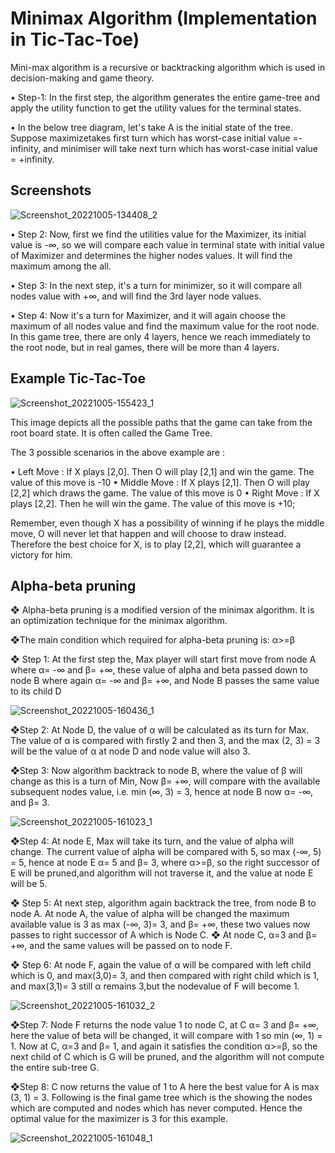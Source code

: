 
#  Minimax Algorithm  (Implementation in Tic-Tac-Toe)

Mini-max algorithm is a recursive or backtracking algorithm which
is used in decision-making and game theory.

• Step-1: In the first step, the algorithm generates the entire game-tree
and apply the utility function to get the utility values for the terminal
states.

• In the below tree diagram, let's take A is the initial state of the tree.
Suppose maximizetakes first turn which has worst-case initial value
=- infinity, and minimiser will take next turn which has worst-case initial value = +infinity.

## Screenshots

![Screenshot_20221005-134408_2](https://user-images.githubusercontent.com/101443787/194036654-83e5b386-dddb-49f5-af09-87ec1629464c.jpg)

• Step 2: Now, first we find the utilities value for the Maximizer, its
initial value is -∞, so we will compare each value in terminal state
with initial value of Maximizer and determines the higher nodes
values. It will find the maximum among the all.

• Step 3: In the next step, it's a turn for minimizer, so it will compare
all nodes value with +∞, and will find the 3rd layer node values.

• Step 4: Now it's a turn for Maximizer, and it will again choose the
maximum of all nodes value and find the maximum value for the root
node. In this game tree, there are only 4 layers, hence we reach
immediately to the root node, but in real games, there will be more than 4 layers.

## Example Tic-Tac-Toe
![Screenshot_20221005-155423_1](https://user-images.githubusercontent.com/101443787/194039781-1aa854ec-20ef-4266-873c-fc4c445cfc94.jpg)

This image depicts all the possible paths that the game can take from the root board state. It is often called the Game Tree. 

The 3 possible scenarios in the above example are : 

• Left Move : If X plays [2,0]. Then O will play [2,1] and win the game. The value of this move is -10
• Middle Move : If X plays [2,1]. Then O will play [2,2] which draws the game. The value of this move is 0
• Right Move : If X plays [2,2]. Then he will win the game. The value of this move is +10;

Remember, even though X has a possibility of winning if he plays the middle move, O will never let that happen and will choose to draw instead.
Therefore the best choice for X, is to play [2,2], which will guarantee a victory for him.

## Alpha-beta pruning

❖ Alpha-beta pruning is a modified version of the minimax algorithm.
It is an optimization technique for the minimax algorithm.

❖The main condition which required for alpha-beta pruning is:
α>=β

❖ Step 1: At the first step the, Max player will start first
move from node A where α= -∞ and β= +∞, these value of alpha and
beta passed down to node B where again α= -∞ and β= +∞, and Node
B passes the same value to its child D

![Screenshot_20221005-160436_1](https://user-images.githubusercontent.com/101443787/194041390-37c5b10e-42e2-4280-9cbc-fdddbe23916c.jpg)

❖Step 2: At Node D, the value of α will be calculated as its turn for
Max. The value of α is compared with firstly 2 and then 3, and the
max (2, 3) = 3 will  be the value of α at node D and node value will also 3.

❖Step 3: Now algorithm backtrack to node B, where the value of β
will change as this is a turn of Min, Now β= +∞, will compare with
the available subsequent nodes value, i.e. min (∞, 3) = 3, hence at
node B now α= -∞, and β= 3.

![Screenshot_20221005-161023_1](https://user-images.githubusercontent.com/101443787/194042272-f1f2e621-6af5-4073-93ad-90180e2bb37a.jpg)

❖Step 4: At node E, Max will take its turn, and the value of alpha
will change. The current value of alpha will be compared with 5, so
max (-∞, 5) = 5, hence at node E α= 5 and β= 3, where α>=β, so the
right successor of E will be pruned,and algorithm will not traverse it, and the value at node E will be 5.

❖ Step 5: At next step, algorithm again backtrack the tree, from node
B to node A. At node A, the value of alpha will be changed the
maximum available value is 3 as max (-∞, 3)= 3, and β= +∞, these
two values now passes to right successor of A which is Node C.
❖ At node C, α=3 and β= +∞, and the same values will be passed on
to node F.

❖ Step 6: At node F, again the value of α will be compared with left
child which is 0, and max(3,0)= 3, and then compared with right
child which is 1, and max(3,1)= 3 still α remains 3,but the nodevalue of F will become 1.

![Screenshot_20221005-161032_2](https://user-images.githubusercontent.com/101443787/194043156-654b6720-a62c-4d91-9f47-3c2400677a34.jpg)

❖Step 7: Node F returns the node value 1 to node C, at C α= 3 and
β= +∞, here the value of beta will be changed, it will compare with 1
so min (∞, 1) = 1. Now at C, α=3 and β= 1, and again it satisfies the
condition α>=β, so the next child of C which is G will be pruned, and
the algorithm will not compute the entire sub-tree G.

❖Step 8: C now returns the value of 1 to A here the best value for A
is max (3, 1) = 3. Following is the final game tree which is the
showing the nodes which are computed and nodes which has never
computed. Hence the optimal value for the maximizer is 3 for this example.


![Screenshot_20221005-161048_1](https://user-images.githubusercontent.com/101443787/194043865-873be88d-48a6-46b8-bc22-778dd48a5fe1.jpg)


